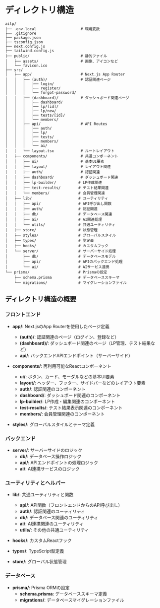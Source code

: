 # ディレクトリ構造

```
ailp/
├── .env.local                    # 環境変数
├── .gitignore
├── package.json
├── tsconfig.json
├── next.config.js
├── tailwind.config.js
├── public/                       # 静的ファイル
│   ├── assets/                   # 画像、アイコンなど
│   └── favicon.ico
├── src/
│   ├── app/                      # Next.js App Router
│   │   ├── (auth)/               # 認証関連ページ
│   │   │   ├── login/
│   │   │   ├── register/
│   │   │   └── forgot-password/
│   │   ├── (dashboard)/          # ダッシュボード関連ページ
│   │   │   ├── dashboard/
│   │   │   ├── lp/[id]/
│   │   │   ├── lp/new/
│   │   │   ├── tests/[id]/
│   │   │   └── members/
│   │   ├── api/                  # API Routes
│   │   │   ├── auth/
│   │   │   ├── lp/
│   │   │   ├── tests/
│   │   │   ├── members/
│   │   │   └── ai/
│   │   └── layout.tsx            # ルートレイアウト
│   ├── components/               # 共通コンポーネント
│   │   ├── ui/                   # 基本UI要素
│   │   ├── layout/               # レイアウト関連
│   │   ├── auth/                 # 認証関連
│   │   ├── dashboard/            # ダッシュボード関連
│   │   ├── lp-builder/          # LP作成関連
│   │   ├── test-results/        # テスト結果関連
│   │   └── members/             # 会員管理関連
│   ├── lib/                     # ユーティリティ
│   │   ├── api/                 # API呼び出し関数
│   │   ├── auth/                # 認証関連
│   │   ├── db/                  # データベース関連
│   │   ├── ai/                  # AI関連処理
│   │   └── utils/               # 共通ユーティリティ
│   ├── store/                   # 状態管理
│   ├── styles/                  # グローバルスタイル
│   ├── types/                   # 型定義
│   ├── hooks/                   # カスタムフック
│   └── server/                  # サーバーサイド処理
│       ├── db/                  # データベースモデル
│       ├── api/                 # APIのバックエンド処理
│       └── ai/                  # AIサービス連携
└── prisma/                      # Prismaの設定
    ├── schema.prisma            # データベーススキーマ
    └── migrations/              # マイグレーションファイル
```

## ディレクトリ構造の概要

### フロントエンド

- **app/**: Next.jsのApp Routerを使用したページ定義
  - **(auth)/**: 認証関連のページ（ログイン、登録など）
  - **(dashboard)/**: ダッシュボード関連のページ（LP管理、テスト結果など）
  - **api/**: バックエンドAPIエンドポイント（サーバーサイド）

- **components/**: 再利用可能なReactコンポーネント
  - **ui/**: ボタン、カード、モーダルなどの基本UI要素
  - **layout/**: ヘッダー、フッター、サイドバーなどのレイアウト要素
  - **auth/**: 認証関連のコンポーネント
  - **dashboard/**: ダッシュボード関連のコンポーネント
  - **lp-builder/**: LP作成・編集関連のコンポーネント
  - **test-results/**: テスト結果表示関連のコンポーネント
  - **members/**: 会員管理関連のコンポーネント

- **styles/**: グローバルスタイルとテーマ定義

### バックエンド

- **server/**: サーバーサイドのロジック
  - **db/**: データベース操作ロジック
  - **api/**: APIエンドポイントの処理ロジック
  - **ai/**: AI連携サービスのロジック

### ユーティリティとヘルパー

- **lib/**: 共通ユーティリティと関数
  - **api/**: API関数（フロントエンドからのAPI呼び出し）
  - **auth/**: 認証関連のユーティリティ
  - **db/**: データベース関連のユーティリティ
  - **ai/**: AI連携関連のユーティリティ
  - **utils/**: その他の共通ユーティリティ

- **hooks/**: カスタムReactフック
- **types/**: TypeScript型定義
- **store/**: グローバル状態管理

### データベース

- **prisma/**: Prisma ORMの設定
  - **schema.prisma**: データベーススキーマ定義
  - **migrations/**: データベースマイグレーションファイル